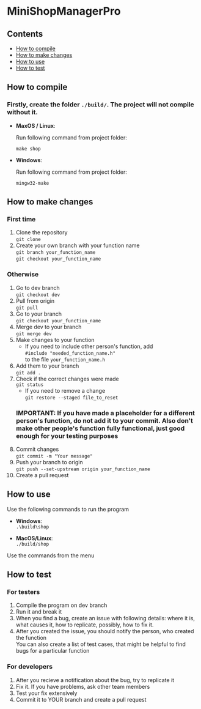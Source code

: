# MiniShopManagerPro
## Contents
 - [How to compile](#how-to-compile)
 - [How to make changes](#how-to-make-changes)
 - [How to use](#how-to-use)
 - [How to test](#how-to-test)

## How to compile
### Firstly, create the folder `./build/`. The project will not compile without it.
 - **MaxOS / Linux**:

    Run following command from project folder:

    `make shop`

 - **Windows**:

    Run following command from project folder:

    `mingw32-make`

## How to make changes
### First time
1. Clone the repository \
    `git clone`
1. Create your own branch with your function name \
    `git branch your_function_name` \
    `git checkout your_function_name`
### Otherwise
1. Go to dev branch \
   `git checkout dev`
1. Pull from origin \
   `git pull`
1. Go to your branch \
   `git checkout your_function_name`
1. Merge dev to your branch \
    `git merge dev`
1. Make changes to your function 
    + If you need to include other person's function, add \
    `#include "needed_function_name.h"` \
    to the file `your_function_name.h`
1. Add them to your branch \
    `git add .`
1. Check if the correct changes were made \
    `git status` 
    + If you need to remove a change \
    `git restore --staged file_to_reset`
    ### IMPORTANT: If you have made a placeholder for a different person's function, do not add it to your commit. Also don't make other people's function fully functional, just good enough for your testing purposes
1. Commit changes \
    `git commit -m "Your message"`
1. Push your branch to origin \
    `git push --set-upstream origin your_function_name`
1. Create a pull request 
## How to use
Use the following commands to run the program
 + **Windows**:\
    `.\build\shop`

 + **MacOS/Linux**: \
    `./build/shop`

Use the commands from the menu

## How to test
### For testers
1. Compile the program on dev branch
1. Run it and break it
1. When you find a bug, create an issue with following details: where it is, what causes it, how to replicate, possibly, how to fix it.
1. After you created the issue, you should notify the person, who created the function \
You can also create a list of test cases, that might be helpful to find bugs for a particular function
### For developers
1. After you recieve a notification about the bug, try to replicate it
1. Fix it. If you have problems, ask other team members
1. Test your fix extensively
1. Commit it to YOUR branch and create a pull request
